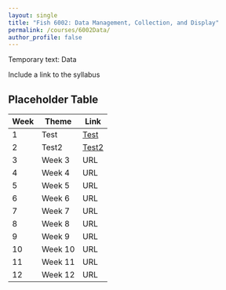 ```yaml
---
layout: single
title: "Fish 6002: Data Management, Collection, and Display"
permalink: /courses/6002Data/
author_profile: false
---
```

Temporary text: Data

Include a link to the syllabus

## Placeholder Table


| **Week**  | **Theme**  | **Link**  | 
|-----------|------------|-------------|
| 1         | Test       | [Test](/courses/6002Data/Week1/)|
|2| Test2 | [Test2](http://www.cnn.com)|
|3| Week 3| URL|
|4| Week 4| URL|
|5| Week 5| URL |
|6| Week 6| URL|
|7| Week 7| URL|
|8| Week 8| URL|
|9| Week 9| URL|
|10| Week 10| URL|
|11| Week 11| URL|
|12| Week 12| URL|

